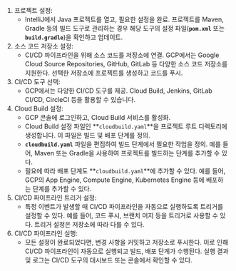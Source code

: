 1. 프로젝트 설정:
    - IntelliJ에서 Java 프로젝트를 열고, 필요한 설정을 완료. 프로젝트를 Maven, Gradle 등의 빌드 도구로 관리하는 경우 해당 도구의 설정 파일(**`pom.xml`** 또는 **`build.gradle`**)을 확인하고 업데이트.
2. 소스 코드 저장소 설정:
    - CI/CD 파이프라인을 위해 소스 코드를 저장소에 연결. GCP에서는 Google Cloud Source Repositories, GitHub, GitLab 등 다양한 소스 코드 저장소를 지원한다. 선택한 저장소에 프로젝트를 생성하고 코드를 푸시.
3. CI/CD 도구 선택:
    - GCP에서는 다양한 CI/CD 도구를 제공. Cloud Build, Jenkins, GitLab CI/CD, CircleCI 등을 활용할 수 있습니다.
4. Cloud Build 설정:
    - GCP 콘솔에 로그인하고, Cloud Build 서비스를 활성화.
    - Cloud Build 설정 파일인 **`cloudbuild.yaml`**을 프로젝트 루트 디렉토리에 생성합니다. 이 파일은 빌드 및 배포 단계를 정의.
    - **`cloudbuild.yaml`** 파일을 편집하여 빌드 단계에서 필요한 작업을 정의. 예를 들어, Maven 또는 Gradle을 사용하여 프로젝트를 빌드하는 단계를 추가할 수 있다.
    - 필요에 따라 배포 단계도 **`cloudbuild.yaml`**에 추가할 수 있다. 예를 들어, GCP의 App Engine, Compute Engine, Kubernetes Engine 등에 배포하는 단계를 추가할 수 있다.
5. CI/CD 파이프라인 트리거 설정:
    - 특정 이벤트가 발생할 때 CI/CD 파이프라인을 자동으로 실행하도록 트리거를 설정할 수 있다. 예를 들어, 코드 푸시, 브랜치 머지 등을 트리거로 사용할 수 있다. 트리거 설정은 저장소에 따라 다를 수 있다.
6. CI/CD 파이프라인 실행:
    - 모든 설정이 완료되었다면, 변경 사항을 커밋하고 저장소로 푸시한다. 이로 인해 CI/CD 파이프라인이 자동으로 실행되고 빌드, 배포 단계가 수행된다. 실행 결과 및 로그는 CI/CD 도구의 대시보드 또는 콘솔에서 확인할 수 있다.
